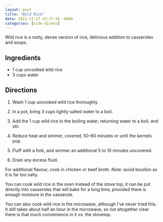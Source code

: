 ```yaml
---
layout: post
title: "Wild Rice"
date: 2011-11-27 23:27:58 -0600
categories: [side-dishes]
---
```

Wild rice is a nutty, dense version of rice, delicious addition to casseroles and soups.

## Ingredients

* 1 cup uncooked wild rice
* 3 cups water


## Directions

1.  Wash 1 cup uncooked wild rice thoroughly.

1.  In a pot, bring 3 cups lightly salted water to a boil.

1.  Add the 1 cup wild rice to the boiling water, returning water to a boil, and stir.

1.  Reduce heat and simmer, covered, 50-60 minutes or until the kernels pop.

1.  Fluff with a fork, and simmer an additional 5 to 10 minutes uncovered.

1.  Drain any excess fluid.

For additional flavour, cook in chicken or beef broth. *Note:* avoid
bouillon as it is far too salty.

You can cook wild rice in the oven instead of the stove top; it can be
put directly into casseroles that will bake for a long time, provided
there is enough moisture in the casserole.

You can also cook wild rice in the microwave, although I've never
tried this. It still takes about half an hour in the microwave, so not
altogether clear there is that much convenience in it vs. the
stovetop.

